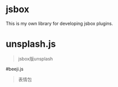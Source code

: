 # jsbox
This is my own library for developing jsbox plugins.

# unsplash.js
>jsbox版unsplash

#beeji.js
>表情包
